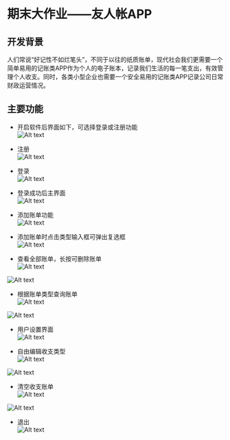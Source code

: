 # 期末大作业——友人帐APP  

## 开发背景  
人们常说“好记性不如烂笔头”，不同于以往的纸质账单，现代社会我们更需要一个简单易用的记账类APP作为个人的电子账本，记录我们生活的每一笔支出，有效管理个人收支。同时，各类小型企业也需要一个安全易用的记账类APP记录公司日常财政运营情况。  

## 主要功能  
+ 开启软件后界面如下，可选择登录或注册功能     
![Alt text](img/project01.jpg)  

+ 注册  
![Alt text](img/project02.jpg)

+ 登录  
![Alt text](img/project03.jpg)  

+ 登录成功后主界面  
![Alt text](img/project04.jpg)  

+ 添加账单功能  
![Alt text](img/project06.jpg)  

+ 添加账单时点击类型输入框可弹出复选框  
![Alt text](img/project05.jpg)  

+ 查看全部账单，长按可删除账单    
![Alt text](img/project07.png)  
  
![Alt text](img/project17.jpg)

+ 根据账单类型查询账单  
![Alt text](img/project08.jpg)  

![Alt text](img/project09.jpg)  

+ 用户设置界面  
![Alt text](img/project10.jpg)  

+ 自由编辑收支类型  
![Alt text](img/project11.jpg)  
 
![Alt text](img/project12.jpg)  

+ 清空收支账单  
![Alt text](img/project14.jpg)  
 
![Alt text](img/project15.jpg)  

+ 退出  
![Alt text](img/project16.jpg)  








  



